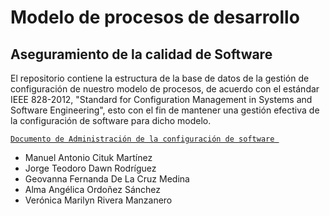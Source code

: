 # Modelo de procesos de desarrollo

## Aseguramiento de la calidad de Software

El repositorio contiene la estructura de la base de datos de la gestión de configuración de nuestro modelo de procesos, de acuerdo con el estándar IEEE 828-2012, "Standard for Configuration Management in Systems and Software Engineering", esto con el fin de mantener una gestión efectiva de la configuración de software para dicho modelo.

[`Documento de Administración de la configuración de software `](https://github.com/ver0rivera/ProcessModel-SQA/blob/main/Documentos/Administraci%C3%B3n%20de%20la%20Configuraci%C3%B3n%20de%20Software.pdf)

- Manuel Antonio Cituk Martínez
- Jorge Teodoro Dawn Rodríguez
- Geovanna Fernanda De La Cruz Medina
- Alma Angélica Ordoñez Sánchez
- Verónica Marilyn Rivera Manzanero
